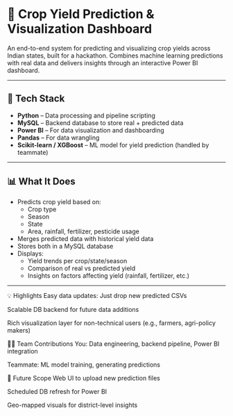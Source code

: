 # 🌾 Crop Yield Prediction & Visualization Dashboard

An end-to-end system for predicting and visualizing crop yields across Indian states, built for a hackathon. Combines machine learning predictions with real data and delivers insights through an interactive Power BI dashboard.

---

## 🚀 Tech Stack

- **Python** – Data processing and pipeline scripting
- **MySQL** – Backend database to store real + predicted data
- **Power BI** – For data visualization and dashboarding
- **Pandas** – For data wrangling
- **Scikit-learn / XGBoost** – ML model for yield prediction (handled by teammate)

---

## 📊 What It Does

- Predicts crop yield based on:
  - Crop type
  - Season
  - State
  - Area, rainfall, fertilizer, pesticide usage
- Merges predicted data with historical yield data
- Stores both in a MySQL database
- Displays:
  - Yield trends per crop/state/season
  - Comparison of real vs predicted yield
  - Insights on factors affecting yield (rainfall, fertilizer, etc.)

---
💡 Highlights
Easy data updates: Just drop new predicted CSVs

Scalable DB backend for future data additions

Rich visualization layer for non-technical users (e.g., farmers, agri-policy makers)

👨‍💻 Team Contributions
You: Data engineering, backend pipeline, Power BI integration

Teammate: ML model training, generating predictions

🏁 Future Scope
Web UI to upload new prediction files

Scheduled DB refresh for Power BI

Geo-mapped visuals for district-level insights



